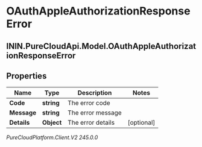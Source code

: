 # OAuthAppleAuthorizationResponseError

## ININ.PureCloudApi.Model.OAuthAppleAuthorizationResponseError

## Properties

|Name | Type | Description | Notes|
|------------ | ------------- | ------------- | -------------|
| **Code** | **string** | The error code | |
| **Message** | **string** | The error message | |
| **Details** | **Object** | The error details | [optional] |



_PureCloudPlatform.Client.V2 245.0.0_
